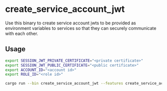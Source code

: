 # create_service_account_jwt
Use this binary to create service account jwts to be provided as environment variables to services so that they can securely communicate with each other.

## Usage
```sh
export SESSION_JWT_PRIVATE_CERTIFICATE="<private certificate>"
export SESSION_JWT_PUBLIC_CERTIFICATE="<public certificate>"
export ACCOUNT_ID="<account id>"
export ROLE_ID="<role id>"

cargo run --bin create_service_account_jwt --features create_service_account_jwt
```
